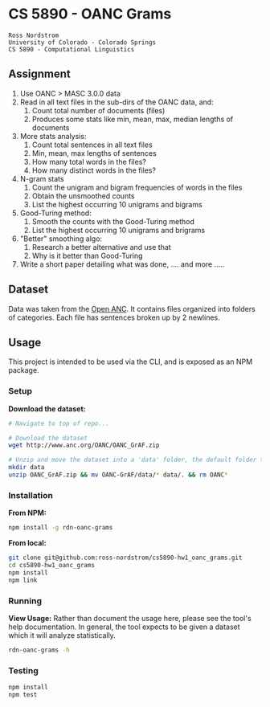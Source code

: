 CS 5890 - OANC Grams
================================

    Ross Nordstrom
    University of Colorado - Colorado Springs
    CS 5890 - Computational Linguistics

## Assignment

1. Use OANC > MASC 3.0.0 data
2. Read in all text files in the sub-dirs of the OANC data, and:
    1. Count total number of documents (files)
    2. Produces some stats like min, mean, max, median lengths of documents
3. More stats analysis:
    1. Count total sentences in all text files
    2. Min, mean, max lengths of sentences
    3. How many total words in the files?
    4. How many distinct words in the files?
4. N-gram stats
    1. Count the unigram and bigram frequencies of words in the files
    2. Obtain the unsmoothed counts
    3. List the highest occurring 10 unigrams and bigrams
5. Good-Turing method:
    1. Smooth the counts with the Good-Turing method
    2. List the highest occurring 10 unigrams and brigrams
6. "Better" smoothing algo:
    1. Research a better alternative and use that
    2. Why is it better than Good-Turing
7. Write a short paper detailing what was done, .... and more .....


## Dataset
Data was taken from the [Open ANC](http://www.anc.org/OANC).  It contains files organized into folders of categories.
Each file has sentences broken up by 2 newlines.

## Usage
This project is intended to be used via the CLI, and is exposed as an NPM package.

### Setup
**Download the dataset:**

```sh
# Navigate to top of repo...

# Download the dataset
wget http://www.anc.org/OANC/OANC_GrAF.zip

# Unzip and move the dataset into a 'data' folder, the default folder the CLI tool uses
mkdir data
unzip OANC_GrAF.zip && mv OANC-GrAF/data/* data/. && rm OANC*
```

### Installation
**From NPM:**

```sh
npm install -g rdn-oanc-grams
```

**From local:**

```sh
git clone git@github.com:ross-nordstrom/cs5890-hw1_oanc_grams.git
cd cs5890-hw1_oanc_grams
npm install
npm link
```

### Running
**View Usage:**
Rather than document the usage here, please see the tool's help documentation. In general, the tool
expects to be given a dataset which it will analyze statistically.

```sh
rdn-oanc-grams -h
```

### Testing
```sh
npm install
npm test
```
